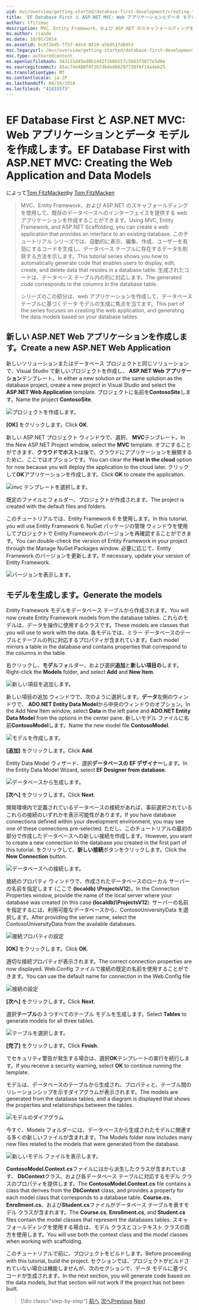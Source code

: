 ```yaml
---
uid: mvc/overview/getting-started/database-first-development/creating-the-web-application
title: 'EF Database First と ASP.NET MVC: Web アプリケーションとデータ モデルの作成 |Microsoft Docs'
author: tfitzmac
description: MVC、Entity Framework、および ASP.NET のスキャフォールディングを使用して、既存のデータベースへのインターフェイスを提供する web アプリケーションを作成することができます。 このチュートリアルの化しています.
ms.author: riande
ms.date: 10/01/2014
ms.assetid: bc8f2bd5-ff57-4dcd-8418-a5bd517d8953
msc.legacyurl: /mvc/overview/getting-started/database-first-development/creating-the-web-application
msc.type: authoredcontent
ms.openlocfilehash: 343131d45ed0b2442f1b0b557c5b63f3877e5d0e
ms.sourcegitcommit: 45ac74e400f9f2b7dbded66297730f6f14a4eb25
ms.translationtype: MT
ms.contentlocale: ja-JP
ms.lasthandoff: 08/16/2018
ms.locfileid: "41833573"
---
```

<a name="ef-database-first-with-aspnet-mvc-creating-the-web-application-and-data-models"></a><span data-ttu-id="fcf8b-104">EF Database First と ASP.NET MVC: Web アプリケーションとデータ モデルを作成します。</span><span class="sxs-lookup"><span data-stu-id="fcf8b-104">EF Database First with ASP.NET MVC: Creating the Web Application and Data Models</span></span>
====================
<span data-ttu-id="fcf8b-105">によって[Tom FitzMacken](https://github.com/tfitzmac)</span><span class="sxs-lookup"><span data-stu-id="fcf8b-105">by [Tom FitzMacken](https://github.com/tfitzmac)</span></span>

> <span data-ttu-id="fcf8b-106">MVC、Entity Framework、および ASP.NET のスキャフォールディングを使用して、既存のデータベースへのインターフェイスを提供する web アプリケーションを作成することができます。</span><span class="sxs-lookup"><span data-stu-id="fcf8b-106">Using MVC, Entity Framework, and ASP.NET Scaffolding, you can create a web application that provides an interface to an existing database.</span></span> <span data-ttu-id="fcf8b-107">このチュートリアル シリーズでは、自動的に表示、編集、作成、ユーザーを有効にするコードを生成し、データベース テーブルに存在するデータを削除する方法を示します。</span><span class="sxs-lookup"><span data-stu-id="fcf8b-107">This tutorial series shows you how to automatically generate code that enables users to display, edit, create, and delete data that resides in a database table.</span></span> <span data-ttu-id="fcf8b-108">生成されたコードは、データベース テーブル内の列に対応します。</span><span class="sxs-lookup"><span data-stu-id="fcf8b-108">The generated code corresponds to the columns in the database table.</span></span>
> 
> <span data-ttu-id="fcf8b-109">シリーズのこの部分は、web アプリケーションを作成して、データベース テーブルに基づくデータ モデルの生成に焦点を当てます。</span><span class="sxs-lookup"><span data-stu-id="fcf8b-109">This part of the series focuses on creating the web application, and generating the data models based on your database tables.</span></span>


## <a name="create-a-new-aspnet-web-application"></a><span data-ttu-id="fcf8b-110">新しい ASP.NET Web アプリケーションを作成します。</span><span class="sxs-lookup"><span data-stu-id="fcf8b-110">Create a new ASP.NET Web Application</span></span>

<span data-ttu-id="fcf8b-111">新しいソリューションまたはデータベース プロジェクトと同じソリューションで、Visual Studio で新しいプロジェクトを作成し、 **ASP.NET Web アプリケーション**テンプレート。</span><span class="sxs-lookup"><span data-stu-id="fcf8b-111">In either a new solution or the same solution as the database project, create a new project in Visual Studio and select the **ASP.NET Web Application** template.</span></span> <span data-ttu-id="fcf8b-112">プロジェクトに名前を**ContosoSite**します。</span><span class="sxs-lookup"><span data-stu-id="fcf8b-112">Name the project **ContosoSite**.</span></span>

![プロジェクトを作成します。](creating-the-web-application/_static/image1.png)

<span data-ttu-id="fcf8b-114">**[OK]** をクリックします。</span><span class="sxs-lookup"><span data-stu-id="fcf8b-114">Click **OK**.</span></span>

<span data-ttu-id="fcf8b-115">新しい ASP.NET プロジェクト ウィンドウで、選択、 **MVC**テンプレート。</span><span class="sxs-lookup"><span data-stu-id="fcf8b-115">In the New ASP.NET Project window, select the **MVC** template.</span></span> <span data-ttu-id="fcf8b-116">オフにすることができます、**クラウドでホスト**は後で、クラウドにアプリケーションを展開するために、ここではオプションです。</span><span class="sxs-lookup"><span data-stu-id="fcf8b-116">You can clear the **Host in the cloud** option for now because you will deploy the application to the cloud later.</span></span> <span data-ttu-id="fcf8b-117">クリックして**OK**アプリケーションを作成します。</span><span class="sxs-lookup"><span data-stu-id="fcf8b-117">Click **OK** to create the application.</span></span>

![mvc テンプレートを選択します。](creating-the-web-application/_static/image2.png)

<span data-ttu-id="fcf8b-119">既定のファイルとフォルダー、プロジェクトが作成されます。</span><span class="sxs-lookup"><span data-stu-id="fcf8b-119">The project is created with the default files and folders.</span></span>

<span data-ttu-id="fcf8b-120">このチュートリアルでは、Entity Framework 6 を使用します。</span><span class="sxs-lookup"><span data-stu-id="fcf8b-120">In this tutorial, you will use Entity Framework 6.</span></span> <span data-ttu-id="fcf8b-121">NuGet パッケージの管理 ウィンドウを使用してプロジェクトで Entity Framework のバージョンを再確認することができます。</span><span class="sxs-lookup"><span data-stu-id="fcf8b-121">You can double-check the version of Entity Framework in your project through the Manage NuGet Packages window.</span></span> <span data-ttu-id="fcf8b-122">必要に応じて、Entity Framework のバージョンを更新します。</span><span class="sxs-lookup"><span data-stu-id="fcf8b-122">If necessary, update your version of Entity Framework.</span></span>

![バージョンを表示します。](creating-the-web-application/_static/image3.png)

## <a name="generate-the-models"></a><span data-ttu-id="fcf8b-124">モデルを生成します。</span><span class="sxs-lookup"><span data-stu-id="fcf8b-124">Generate the models</span></span>

<span data-ttu-id="fcf8b-125">Entity Framework モデルをデータベース テーブルから作成されます。</span><span class="sxs-lookup"><span data-stu-id="fcf8b-125">You will now create Entity Framework models from the database tables.</span></span> <span data-ttu-id="fcf8b-126">これらのモデルは、データを操作に使用するクラスです。</span><span class="sxs-lookup"><span data-stu-id="fcf8b-126">These models are classes that you will use to work with the data.</span></span> <span data-ttu-id="fcf8b-127">各モデルでは、ミラー データベースのテーブルとテーブルの列に対応するプロパティが含まれています。</span><span class="sxs-lookup"><span data-stu-id="fcf8b-127">Each model mirrors a table in the database and contains properties that correspond to the columns in the table.</span></span>

<span data-ttu-id="fcf8b-128">右クリックし、**モデル**フォルダー、および選択**追加**と**新しい項目の**します。</span><span class="sxs-lookup"><span data-stu-id="fcf8b-128">Right-click the **Models** folder, and select **Add** and **New Item**.</span></span>

![新しい項目を追加します。](creating-the-web-application/_static/image4.png)

<span data-ttu-id="fcf8b-130">新しい項目の追加 ウィンドウで、次のように選択します。**データ**左側のウィンドウで、 **ADO.NET Entity Data Model**から中央のウィンドウのオプション。</span><span class="sxs-lookup"><span data-stu-id="fcf8b-130">In the Add New Item window, select **Data** in the left pane and **ADO.NET Entity Data Model** from the options in the center pane.</span></span> <span data-ttu-id="fcf8b-131">新しいモデル ファイルに名前**ContosoModel**します。</span><span class="sxs-lookup"><span data-stu-id="fcf8b-131">Name the new model file **ContosoModel**.</span></span>

![モデルを作成します。](creating-the-web-application/_static/image5.png)

<span data-ttu-id="fcf8b-133">**[追加]** をクリックします。</span><span class="sxs-lookup"><span data-stu-id="fcf8b-133">Click **Add**.</span></span>

<span data-ttu-id="fcf8b-134">Entity Data Model ウィザード、選択**データベースの EF デザイナー**します。</span><span class="sxs-lookup"><span data-stu-id="fcf8b-134">In the Entity Data Model Wizard, select **EF Designer from database**.</span></span>

![データベースから生成します。](creating-the-web-application/_static/image6.png)

<span data-ttu-id="fcf8b-136">**[次へ]** をクリックします。</span><span class="sxs-lookup"><span data-stu-id="fcf8b-136">Click **Next**.</span></span>

<span data-ttu-id="fcf8b-137">開発環境内で定義されているデータベースの接続があれば、事前選択されているこれらの接続のいずれかを表示可能性があります。</span><span class="sxs-lookup"><span data-stu-id="fcf8b-137">If you have database connections defined within your development environment, you may see one of these connections pre-selected.</span></span> <span data-ttu-id="fcf8b-138">ただし、このチュートリアルの最初の部分で作成したデータベースへの新しい接続を作成します。</span><span class="sxs-lookup"><span data-stu-id="fcf8b-138">However, you want to create a new connection to the database you created in the first part of this tutorial.</span></span> <span data-ttu-id="fcf8b-139">をクリックして、**新しい接続**ボタンをクリックします。</span><span class="sxs-lookup"><span data-stu-id="fcf8b-139">Click the **New Connection** button.</span></span>

![データベースへの接続します。](creating-the-web-application/_static/image7.png)

<span data-ttu-id="fcf8b-141">接続のプロパティ ウィンドウで、作成されたデータベースのローカル サーバーの名前を指定します (ここで **(localdb) \ProjectsV12**)。</span><span class="sxs-lookup"><span data-stu-id="fcf8b-141">In the Connection Properties window, provide the name of the local server where your database was created (in this case **(localdb)\ProjectsV12**).</span></span> <span data-ttu-id="fcf8b-142">サーバーの名前を指定するには、利用可能なデータベースから、ContosoUniversityData を選択します。</span><span class="sxs-lookup"><span data-stu-id="fcf8b-142">After providing the server name, select the ContosoUniversityData from the available databases.</span></span>

![接続プロパティの設定](creating-the-web-application/_static/image8.png)

<span data-ttu-id="fcf8b-144">**[OK]** をクリックします。</span><span class="sxs-lookup"><span data-stu-id="fcf8b-144">Click **OK**.</span></span>

<span data-ttu-id="fcf8b-145">適切な接続プロパティが表示されます。</span><span class="sxs-lookup"><span data-stu-id="fcf8b-145">The correct connection properties are now displayed.</span></span> <span data-ttu-id="fcf8b-146">Web.Config ファイルで接続の既定の名前を使用することができます。</span><span class="sxs-lookup"><span data-stu-id="fcf8b-146">You can use the default name for connection in the Web.Config file</span></span>

![接続の設定](creating-the-web-application/_static/image9.png)

<span data-ttu-id="fcf8b-148">**[次へ]** をクリックします。</span><span class="sxs-lookup"><span data-stu-id="fcf8b-148">Click **Next**.</span></span>

<span data-ttu-id="fcf8b-149">選択**テーブル**の 3 つすべてのテーブル モデルを生成します。</span><span class="sxs-lookup"><span data-stu-id="fcf8b-149">Select **Tables** to generate models for all three tables.</span></span>

![テーブルを選択します。](creating-the-web-application/_static/image10.png)

<span data-ttu-id="fcf8b-151">**[完了]** をクリックします。</span><span class="sxs-lookup"><span data-stu-id="fcf8b-151">Click **Finish**.</span></span>

<span data-ttu-id="fcf8b-152">でセキュリティ警告が発生する場合は、選択**OK**テンプレートの実行を続行します。</span><span class="sxs-lookup"><span data-stu-id="fcf8b-152">If you receive a security warning, select **OK** to continue running the template.</span></span>

<span data-ttu-id="fcf8b-153">モデルは、データベースのテーブルから生成され、プロパティと、テーブル間のリレーションシップを示すダイアグラムが表示されます。</span><span class="sxs-lookup"><span data-stu-id="fcf8b-153">The models are generated from the database tables, and a diagram is displayed that shows the properties and relationships between the tables.</span></span>

![モデルのダイアグラム](creating-the-web-application/_static/image11.png)

<span data-ttu-id="fcf8b-155">今すぐ、Models フォルダーには、データベースから生成されたモデルに関連する多くの新しいファイルが含まれます。</span><span class="sxs-lookup"><span data-stu-id="fcf8b-155">The Models folder now includes many new files related to the models that were generated from the database.</span></span>

![新しいモデル ファイルを表示します。](creating-the-web-application/_static/image12.png)

<span data-ttu-id="fcf8b-157">**ContosoModel.Context.cs**ファイルにはから派生したクラスが含まれています、 **DbContext**クラス、および各データベース テーブルに対応するモデル クラスのプロパティを提供します。</span><span class="sxs-lookup"><span data-stu-id="fcf8b-157">The **ContosoModel.Context.cs** file contains a class that derives from the **DbContext** class, and provides a property for each model class that corresponds to a database table.</span></span> <span data-ttu-id="fcf8b-158">**Course.cs**、 **Enrollment.cs**、および**Student.cs**ファイルがデータベース テーブルを表すモデル クラスが含まれます。</span><span class="sxs-lookup"><span data-stu-id="fcf8b-158">The **Course.cs**, **Enrollment.cs**, and **Student.cs** files contain the model classes that represent the databases tables.</span></span> <span data-ttu-id="fcf8b-159">スキャフォールディングを使用する場合は、モデル クラスとコンテキスト クラスの両方を使用します。</span><span class="sxs-lookup"><span data-stu-id="fcf8b-159">You will use both the context class and the model classes when working with scaffolding.</span></span>

<span data-ttu-id="fcf8b-160">このチュートリアルで前に、プロジェクトをビルドします。</span><span class="sxs-lookup"><span data-stu-id="fcf8b-160">Before proceeding with this tutorial, build the project.</span></span> <span data-ttu-id="fcf8b-161">セクションでは、プロジェクトがビルドされていない場合は機能しませんが、次のセクションで、データ モデルに基づくコードが生成されます。</span><span class="sxs-lookup"><span data-stu-id="fcf8b-161">In the next section, you will generate code based on the data models, but that section will not work if the project has not been built.</span></span>

> [!div class="step-by-step"]
> <span data-ttu-id="fcf8b-162">[前へ](setting-up-database.md)
> [次へ](generating-views.md)</span><span class="sxs-lookup"><span data-stu-id="fcf8b-162">[Previous](setting-up-database.md)
[Next](generating-views.md)</span></span>

